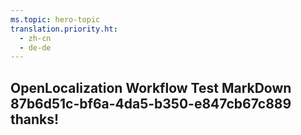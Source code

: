 ```yaml
---
ms.topic: hero-topic
translation.priority.ht: 
  - zh-cn
  - de-de
---
```

## OpenLocalization Workflow Test MarkDown 87b6d51c-bf6a-4da5-b350-e847cb67c889 thanks!
